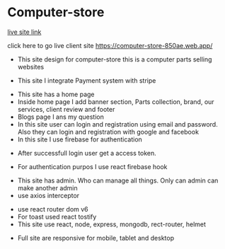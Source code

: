 # Computer-store

[live site link](https://computer-store-850ae.web.app/)

click here to go live client site https://computer-store-850ae.web.app/


- This site design for computer-store this is a computer parts selling websites 
* This site I integrate Payment system with stripe
- This site has a home page
- Inside home page I add banner section, Parts collection, brand, our services, client review and footer
- Blogs page I ans my question
- In this site user can login and registration using email and password. Also they can login and registration with google and facebook
- In this site I use firebase for authentication
* After successfull login user get a access token.
- For authentication purpos I use react firebase hook
* This site has admin. Who can manage all things. Only can admin can make another admin
* use axios interceptor
- use react router dom v6
- For toast used react tostify
- This site use react, node, express, mongodb, rect-router, helmet
* Full site are responsive for mobile, tablet and desktop
